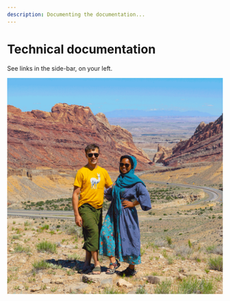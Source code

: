 ```yaml
---
description: Documenting the documentation...
---
```


# Technical documentation

See links in the side-bar, on your left.

![Important feature in any documentation tool: embed images, videos, and code snippets.](../.gitbook/assets/portrait-canyon.gif)



